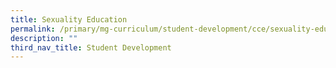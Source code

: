 ```yaml
---
title: Sexuality Education
permalink: /primary/mg-curriculum/student-development/cce/sexuality-education/
description: ""
third_nav_title: Student Development
---
```

